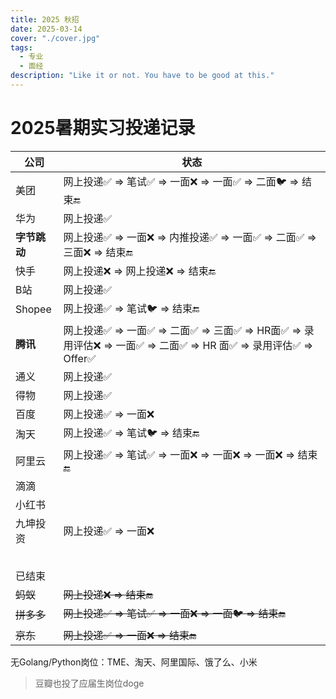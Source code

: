 ```yaml
---
title: 2025 秋招
date: 2025-03-14
cover: "./cover.jpg"
tags: 
  - 专业
  - 面经
description: "Like it or not. You have to be good at this."
---
```


# 2025暑期实习投递记录

| 公司         | 状态                                                         |
| ------------ | ------------------------------------------------------------ |
| 美团         | 网上投递✅ => 笔试✅ => 一面❌ => 一面✅ => 二面🐦 => 结束🔚       |
| 华为         | 网上投递✅                                                    |
| **字节跳动** | 网上投递✅ => 一面❌ => 内推投递✅ => 一面✅ => 二面✅ => 三面❌ => 结束🔚 |
| 快手         | 网上投递❌ => 网上投递❌ => 结束🔚                              |
| B站          | 网上投递✅                                                    |
| Shopee       | 网上投递✅ => 笔试🐦 => 结束🔚                                  |
| **腾讯**     | 网上投递✅ => 一面✅ => 二面✅ => 三面✅ => HR面✅ => 录用评估❌ => 一面✅ => 二面✅ => HR 面✅ => 录用评估✅ => Offer✅ |
| 通义         | 网上投递✅                                                    |
| 得物         | 网上投递✅                                                    |
| 百度         | 网上投递✅ => 一面❌                                           |
| 淘天         | 网上投递✅ => 笔试🐦 => 结束🔚                                  |
| 阿里云       | 网上投递✅ => 笔试✅ => 一面❌ => 一面❌ => 一面❌ => 结束🔚       |
| 滴滴         |                                                              |
| 小红书       |                                                              |
| 九坤投资     | 网上投递✅ => 一面❌                                           |
|              |                                                              |
|              |                                                              |
|              |                                                              |
|              |                                                              |
|              |                                                              |
| 已结束       |                                                              |
| ~~蚂蚁~~     | ~~网上投递❌ => 结束🔚~~                                       |
| ~~拼多多~~   | ~~网上投递✅ => 笔试✅ => 一面❌ => 一面🐦 => 结束🔚~~            |
| ~~京东~~     | ~~网上投递✅ => 一面❌ => 结束🔚~~                              |

无Golang/Python岗位：TME、淘天、阿里国际、饿了么、小米

> 豆瓣也投了应届生岗位doge